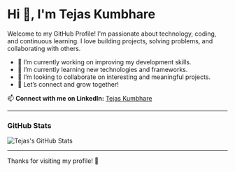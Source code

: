 # Hi 👋, I'm Tejas Kumbhare

Welcome to my GitHub Profile! I'm passionate about technology, coding, and continuous learning. I love building projects, solving problems, and collaborating with others.

- 🔭 I’m currently working on improving my development skills.
- 🌱 I’m currently learning new technologies and frameworks.
- 👯 I’m looking to collaborate on interesting and meaningful projects.
- 🤝 Let’s connect and grow together!

📫 **Connect with me on LinkedIn:** [Tejas Kumbhare](https://www.linkedin.com/in/tejas-kumbhare-a2b5b622a)

---

### GitHub Stats

![Tejas's GitHub Stats](https://github-readme-stats.vercel.app/api?username=your-github-username&show_icons=true&theme=default)

---

Thanks for visiting my profile! 🚀
